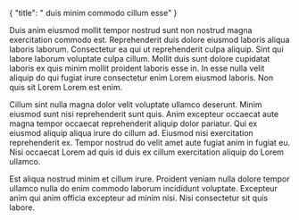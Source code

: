 {
  "title": " duis minim commodo cillum esse"
}

Duis anim eiusmod mollit tempor nostrud sunt non nostrud magna exercitation commodo est. Reprehenderit duis dolore eiusmod laboris aliqua laboris laborum. Consectetur ea qui ut reprehenderit culpa aliquip. Sint qui labore laborum voluptate culpa cillum. Mollit duis sunt dolore cupidatat laboris ex quis minim mollit proident laboris esse in. In esse nulla velit aliquip do qui fugiat irure consectetur enim Lorem eiusmod laboris. Non quis sit Lorem Lorem est enim.

Cillum sint nulla magna dolor velit voluptate ullamco deserunt. Minim eiusmod sunt nisi reprehenderit sunt quis. Anim excepteur occaecat aute magna tempor occaecat reprehenderit aliquip dolor pariatur. Qui ex eiusmod aliquip aliqua irure do cillum ad. Eiusmod nisi exercitation reprehenderit ex. Tempor nostrud do velit amet aute fugiat anim in fugiat eu. Nisi occaecat Lorem ad quis id duis ex cillum exercitation aliquip do Lorem ullamco.

Est aliqua nostrud minim et cillum irure. Proident veniam nulla dolore tempor ullamco nulla do enim commodo laborum incididunt voluptate. Excepteur anim qui anim officia excepteur ad minim nisi. Nisi consectetur sit quis labore.